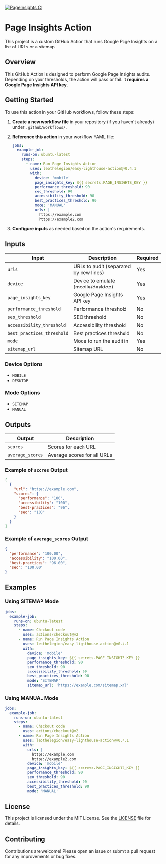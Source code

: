 [![PageInsights CI](https://github.com/LeoTheLegion/easy-lighthouse-action/actions/workflows/main.yml/badge.svg)](https://github.com/LeoTheLegion/easy-lighthouse-action/actions/workflows/main.yml)

# Page Insights Action

This project is a custom GitHub Action that runs Google Page Insights on a list of URLs or a sitemap.

## Overview

This GitHub Action is designed to perform Google Page Insights audits. Depending on your thresholds, the action will pass or fail. **It requires a Google Page Insights API key**.

## Getting Started

To use this action in your GitHub workflows, follow these steps:

1. **Create a new workflow file** in your repository (if you haven't already) under `.github/workflows/`.
2. **Reference this action** in your workflow YAML file:

   ```yaml
   jobs:
     example-job:
       runs-on: ubuntu-latest
       steps:
         - name: Run Page Insights Action
           uses: leothelegion/easy-lighthouse-action@v0.4.1
           with:
             device: 'mobile'
             page_insights_key: ${{ secrets.PAGE_INSIGHTS_KEY }}
             performance_threshold: 90
             seo_threshold: 90
             accessibility_threshold: 90
             best_practices_threshold: 90
             mode: 'MANUAL'
             urls: |
               https://example.com
               https://example2.com
   ```

3. **Configure inputs** as needed based on the action's requirements.

## Inputs

| Input                      | Description                             | Required |
|----------------------------|-----------------------------------------|----------|
| `urls`                     | URLs to audit (separated by new lines)  | Yes      |
| `device`                   | Device to emulate (mobile/desktop)      | Yes      |
| `page_insights_key`        | Google Page Insights API key            | Yes      |
| `performance_threshold`    | Performance threshold                   | No       |
| `seo_threshold`            | SEO threshold                           | No       |
| `accessibility_threshold`  | Accessibility threshold                 | No       |
| `best_practices_threshold` | Best practices threshold                | No       |
| `mode`                     | Mode to run the audit in                | Yes      |
| `sitemap_url`              | Sitemap URL                             | No       |

### Device Options

- `MOBILE`
- `DESKTOP`

### Mode Options

- `SITEMAP`
- `MANUAL`

## Outputs

| Output           | Description                        |
|------------------|------------------------------------|
| `scores`         | Scores for each URL                |
| `average_scores` | Average scores for all URLs        |

### Example of `scores` Output

```json
[
  {
    "url": "https://example.com",
    "scores": {
      "performance": "100",
      "accessibility": "100",
      "best-practices": "96",
      "seo": "100"
    }
  }
]
```

### Example of `average_scores` Output

```json
{
  "performance": "100.00",
  "accessibility": "100.00",
  "best-practices": "96.00",
  "seo": "100.00"
}
```

## Examples

### Using SITEMAP Mode

```yaml
jobs:
  example-job:
    runs-on: ubuntu-latest
    steps:
      - name: Checkout code
        uses: actions/checkout@v2
      - name: Run Page Insights Action
        uses: leothelegion/easy-lighthouse-action@v0.4.1
        with:
          device: 'mobile'
          page_insights_key: ${{ secrets.PAGE_INSIGHTS_KEY }}
          performance_threshold: 90
          seo_threshold: 90
          accessibility_threshold: 90
          best_practices_threshold: 90
          mode: 'SITEMAP'
          sitemap_url: 'https://example.com/sitemap.xml'
```

### Using MANUAL Mode

```yaml
jobs:
  example-job:
    runs-on: ubuntu-latest
    steps:
      - name: Checkout code
        uses: actions/checkout@v2
      - name: Run Page Insights Action
        uses: leothelegion/easy-lighthouse-action@v0.4.1
        with:
          urls: |
            https://example.com
            https://example2.com
          device: 'mobile'
          page_insights_key: ${{ secrets.PAGE_INSIGHTS_KEY }}
          performance_threshold: 90
          seo_threshold: 90
          accessibility_threshold: 90
          best_practices_threshold: 90
          mode: 'MANUAL'
```

## License

This project is licensed under the MIT License. See the [LICENSE](LICENSE) file for details.

## Contributing

Contributions are welcome! Please open an issue or submit a pull request for any improvements or bug fixes.

